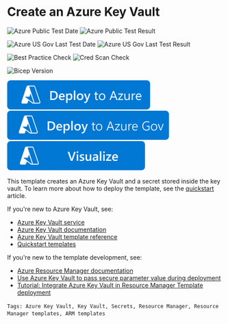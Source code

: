 # Create an Azure Key Vault

![Azure Public Test Date](https://azurequickstartsservice.blob.core.windows.net/badges/quickstarts/microsoft.keyvault/key-vault-create/PublicLastTestDate.svg)
![Azure Public Test Result](https://azurequickstartsservice.blob.core.windows.net/badges/quickstarts/microsoft.keyvault/key-vault-create/PublicDeployment.svg)

![Azure US Gov Last Test Date](https://azurequickstartsservice.blob.core.windows.net/badges/quickstarts/microsoft.keyvault/key-vault-create/FairfaxLastTestDate.svg)
![Azure US Gov Last Test Result](https://azurequickstartsservice.blob.core.windows.net/badges/quickstarts/microsoft.keyvault/key-vault-create/FairfaxDeployment.svg)

![Best Practice Check](https://azurequickstartsservice.blob.core.windows.net/badges/quickstarts/microsoft.keyvault/key-vault-create/BestPracticeResult.svg)
![Cred Scan Check](https://azurequickstartsservice.blob.core.windows.net/badges/quickstarts/microsoft.keyvault/key-vault-create/CredScanResult.svg)

![Bicep Version](https://azurequickstartsservice.blob.core.windows.net/badges/quickstarts/microsoft.keyvault/key-vault-create/BicepVersion.svg)

[![Deploy To Azure](https://raw.githubusercontent.com/Azure/azure-quickstart-templates/master/1-CONTRIBUTION-GUIDE/images/deploytoazure.svg?sanitize=true)](https://portal.azure.com/#create/Microsoft.Template/uri/https%3A%2F%2Fraw.githubusercontent.com%2FAzure%2Fazure-quickstart-templates%2Fmaster%2Fquickstarts%2Fmicrosoft.keyvault%2Fkey-vault-create%2Fazuredeploy.json)
[![Deploy To Azure US Gov](https://raw.githubusercontent.com/Azure/azure-quickstart-templates/master/1-CONTRIBUTION-GUIDE/images/deploytoazuregov.svg?sanitize=true)](https://portal.azure.us/#create/Microsoft.Template/uri/https%3A%2F%2Fraw.githubusercontent.com%2FAzure%2Fazure-quickstart-templates%2Fmaster%2Fquickstarts%2Fmicrosoft.keyvault%2Fkey-vault-create%2Fazuredeploy.json)
[![Visualize](https://raw.githubusercontent.com/Azure/azure-quickstart-templates/master/1-CONTRIBUTION-GUIDE/images/visualizebutton.svg?sanitize=true)](http://armviz.io/#/?load=https%3A%2F%2Fraw.githubusercontent.com%2FAzure%2Fazure-quickstart-templates%2Fmaster%2Fquickstarts%2Fmicrosoft.keyvault%2Fkey-vault-create%2Fazuredeploy.json)

This template creates an Azure Key Vault and a secret stored inside the key vault. To learn more about how to deploy the template, see the [quickstart](https://docs.microsoft.com/azure/key-vault/secrets/quick-create-template) article.

If you're new to Azure Key Vault, see:

- [Azure Key Vault service](https://azure.microsoft.com/services/key-vault/)
- [Azure Key Vault documentation](https://docs.microsoft.com/azure/key-vault/)
- [Azure Key Vault template reference](https://docs.microsoft.com/azure/templates/microsoft.keyvault/allversions)
- [Quickstart templates](https://azure.microsoft.com/resources/templates/?resourceType=Microsoft.Keyvault)

If you're new to the template development, see:

- [Azure Resource Manager documentation](https://docs.microsoft.com/azure/azure-resource-manager/)
- [Use Azure Key Vault to pass secure parameter value during deployment](https://docs.microsoft.com/azure/azure-resource-manager/resource-manager-keyvault-parameter)
- [Tutorial: Integrate Azure Key Vault in Resource Manager Template deployment](https://docs.microsoft.com/azure/azure-resource-manager/resource-manager-tutorial-use-key-vault)

`Tags: Azure Key Vault, Key Vault, Secrets, Resource Manager, Resource Manager templates, ARM templates`
